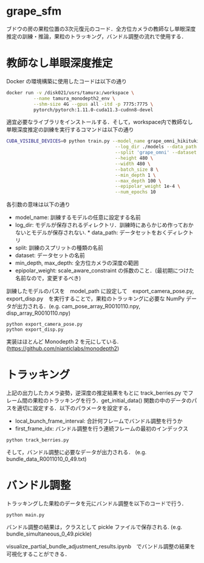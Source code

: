 # grape_sfm

ブドウの房の果粒位置の3次元復元のコード．全方位カメラの教師なし単眼深度推定の訓練・推論，果粒のトラッキング，バンドル調整の流れで使用する．


# 教師なし単眼深度推定

Docker の環境構築に使用したコードは以下の通り

```bash
docker run -v /disk021/usrs/tamura:/workspace \
          --name tamura_monodepth2_env \
          --shm-size 4G --gpus all -itd -p 7775:7775 \
          pytorch/pytorch:1.11.0-cuda11.3-cudnn8-devel
```

適宜必要なライブラリをインストールする．そして，workspace内で教師なし単眼深度推定の訓練を実行するコマンドは以下の通り

```bash
CUDA_VISIBLE_DEVICES=0 python train.py --model_name grape_omni_hikituki_demo \
                                        --log_dir ./models --data_path '/workspace/grape_frame_datasets_4' \
                                        --split 'grape_omni' --dataset 'grape_omni' \
                                        --height 480 \
                                        --width 480 \
                                        --batch_size 8 \
                                        --min_depth 1 \
                                        --max_depth 100 \
                                        --epipolar_weight 1e-4 \
                                        --num_epochs 10
```
各引数の意味は以下の通り

* model_name: 訓練するモデルの任意に設定する名前
* log_dir: モデルが保存されるディレクトリ．訓練時にあらかじめ作っておかないとモデルが保存されない. * data_path: データセットをおくディレクトリ
* split: 訓練のスプリットの種類の名前
* dataset: データセットの名前
* min_depth, max_depth: 全方位カメラの深度の範囲
* epipolar_weight: scale_aware_constraint の係数のこと．(最初期につけた名前なので，変更するべき)

訓練したモデルのパスを　model_path に設定して　export_camera_pose.py, export_disp.py　を実行することで，果粒のトラッキングに必要な NumPy データが出力される．(e.g. cam_pose_array_R0010110.npy, disp_array_R0010110.npy)
```
python export_camera_pose.py
python export_disp.py
```
実装はほとんど Monodepth 2 を元にしている. (https://github.com/nianticlabs/monodepth2)

# トラッキング

上記の出力したカメラ姿勢，逆深度の推定結果をもとに track_berries.py でフレーム間の果粒のトラッキングを行う．get_initial_data() 関数の中のデータのパスを適切に設定する．以下のパラメータを設定する，

* local_bunch_frame_interval: 合計何フレームでバンドル調整を行うか
* first_frame_idx: バンドル調整を行う連続フレームの最初のインデックス

```
python track_berries.py
```

そして，バンドル調整に必要なデータが出力される． (e.g. bundle_data_R0011010_0_49.txt)


# バンドル調整

トラッキングした果粒のデータを元にバンドル調整を以下のコードで行う．

```
python main.py
```
バンドル調整の結果は，クラスとして pickle ファイルで保存される. (e.g. bundle_simultaneous_0_49.pickle)

visualize_partial_bundle_adjustment_results.ipynb　でバンドル調整の結果を可視化することができる．

